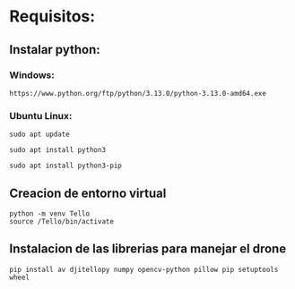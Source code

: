 # Requisitos:
## Instalar python:
### Windows:
```
https://www.python.org/ftp/python/3.13.0/python-3.13.0-amd64.exe
```
### Ubuntu Linux:
```
sudo apt update
```
```
sudo apt install python3
```
```
sudo apt install python3-pip
```
## Creacion de entorno virtual
```
python -m venv Tello
source /Tello/bin/activate
```
## Instalacion de las librerias para manejar el drone
```
pip install av djitellopy numpy opencv-python pillow pip setuptools wheel
```

